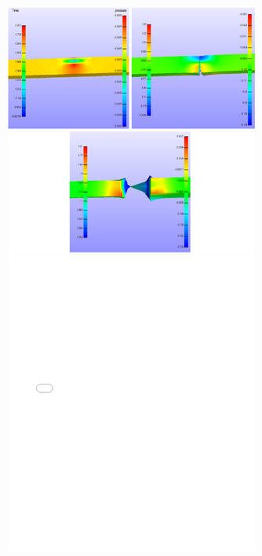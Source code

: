 
 <br>
 <img height="500" src="largedeformationteartest.png" />
 </br>
<embed src="FEBio_Theory_Manual.pdf" type="application/pdf" width="100%" height="600px" />

 
